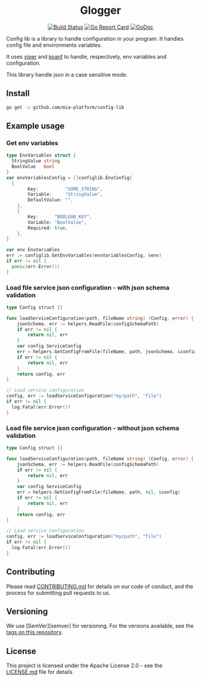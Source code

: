 <div align="center">

# Glogger

[![Build Status][github-actions-svg]](gitub-actions)
[![Go Report Card][go-report-card]](go-report-card-link)
[![GoDoc][godoc-svg]](godoc-link)

</div>

Config lib is a library to handle configuration in your program.
It handles config file and environments variables.

It uses [viper](https://github.com/spf13/viper) and [koanf](https://github.com/knadh/koanf) to handle, respectively, env variables and configuration.

This library handle json in a case sensitive mode.

## Install

```sh
go get -u github.com/mia-platform/config-lib
```

## Example usage

### Get env variables

```go
type EnvVariables struct {
  StringValue string
  BoolValue   bool
}
var envVariablesConfig = []configlib.EnvConfig{
  {
		Key:          "SOME_STRING",
		Variable:     "StringValue",
		DefaultValue: "",
	},
	{
		Key:      "BOOLEAN_KEY",
		Variable: "BoolValue",
		Required: true,
	},
}

var env EnvVariables
err := configlib.GetEnvVariables(envVariablesConfig, &env)
if err != nil {
  panic(err.Error())
}
```

### Load file service json configuration - with json schema validation

```go
type Config struct {}

func loadServiceConfiguration(path, fileName string) (Config, error) {
	jsonSchema, err := helpers.ReadFile(configSchemaPath)
	if err != nil {
		return nil, err
	}
	var config ServiceConfig
	err = helpers.GetConfigFromFile(fileName, path, jsonSchema, &config)
	if err != nil {
		return nil, err
	}
	return config, err
}

// Load service configuration
config, err := loadServiceConfiguration("my/path", "file")
if err != nil {
  log.Fatal(err.Error())
}
```

### Load file service json configuration - without json schema validation

```go
type Config struct {}

func loadServiceConfiguration(path, fileName string) (Config, error) {
	jsonSchema, err := helpers.ReadFile(configSchemaPath)
	if err != nil {
		return nil, err
	}
	var config ServiceConfig
	err = helpers.GetConfigFromFile(fileName, path, nil, &config)
	if err != nil {
		return nil, err
	}
	return config, err
}

// Load service configuration
config, err := loadServiceConfiguration("my/path", "file")
if err != nil {
  log.Fatal(err.Error())
}
```

## Contributing

Please read [CONTRIBUTING.md](CONTRIBUTING.md) for details on our code of conduct,
and the process for submitting pull requests to us.

## Versioning

We use [SemVer][semver] for versioning. For the versions available,
see the [tags on this repository](https://github.com/mia-platform/terraform-google-project/tags).

## License

This project is licensed under the Apache License 2.0 - see the [LICENSE.md](LICENSE.md)
file for details

[github-actions]: https://github.com/mia-platform/config-lib/actions
[github-actions-svg]: https://github.com/mia-platform/config-lib/workflows/Test%20and%20build/badge.svg
[godoc-svg]: https://godoc.org/github.com/mia-platform/config-lib?status.svg
[godoc-link]: https://godoc.org/github.com/mia-platform/config-lib
[go-report-card]: https://goreportcard.com/badge/github.com/mia-platform/config-lib
[go-report-card-link]: https://goreportcard.com/report/github.com/mia-platform/config-lib
